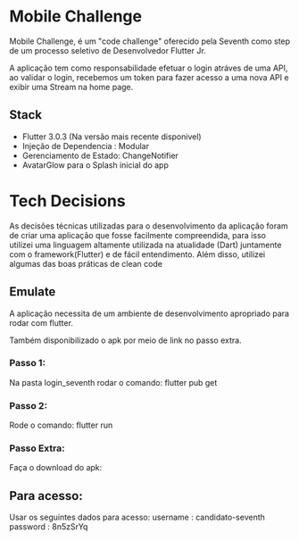 # Mobile Challenge

Mobile Challenge, é um "code challenge" oferecido pela Seventh como step de um processo seletivo de Desenvolvedor Flutter Jr.

A aplicação tem como responsabilidade efetuar o login atráves de uma API, ao validar o login, recebemos um token para fazer acesso a uma nova API e exibir uma Stream na home page.

## Stack

- Flutter 3.0.3 (Na versão mais recente disponivel) 
- Injeção de Dependencia : Modular
- Gerenciamento de Estado: ChangeNotifier
- AvatarGlow para o Splash inicial do app

# Tech Decisions

As decisões técnicas utilizadas para o desenvolvimento da aplicação foram de criar uma aplicação que fosse facilmente compreendida, para isso utilizei uma linguagem altamente utilizada na atualidade (Dart) juntamente com o framework(Flutter) e de fácil entendimento. Além disso, utilizei algumas das boas práticas de clean code

## Emulate

A aplicação necessita de um ambiente de desenvolvimento apropriado para rodar com flutter.

Também disponibilizado o apk por meio de link no passo extra.

### Passo 1:

Na pasta login_seventh rodar o comando:
flutter pub get

### Passo 2:
Rode o comando:
flutter run

### Passo Extra:
Faça o download do apk:


## Para acesso:
Usar os seguintes dados para acesso:
username : candidato-seventh
password : 8n5zSrYq
